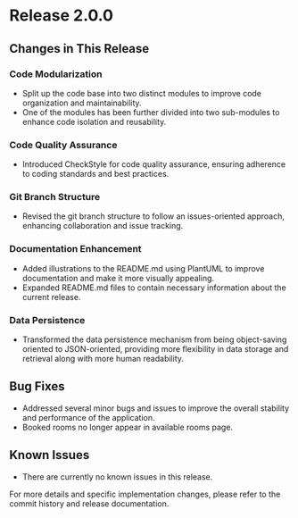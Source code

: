 # Release 2.0.0

## Changes in This Release

### Code Modularization

- Split up the code base into two distinct modules to improve code organization and maintainability.
- One of the modules has been further divided into two sub-modules to enhance code isolation and reusability.

### Code Quality Assurance

- Introduced CheckStyle for code quality assurance, ensuring adherence to coding standards and best practices.

### Git Branch Structure

- Revised the git branch structure to follow an issues-oriented approach, enhancing collaboration and issue tracking.

### Documentation Enhancement

- Added illustrations to the README.md using PlantUML to improve documentation and make it more visually appealing.
- Expanded README.md files to contain necessary information about the current release.

### Data Persistence

- Transformed the data persistence mechanism from being object-saving oriented to JSON-oriented, providing more flexibility in data storage and retrieval along with more human readability.

## Bug Fixes

- Addressed several minor bugs and issues to improve the overall stability and performance of the application.
- Booked rooms no longer appear in available rooms page.

## Known Issues

- There are currently no known issues in this release.

For more details and specific implementation changes, please refer to the commit history and release documentation.
